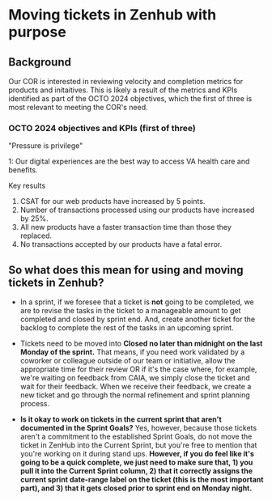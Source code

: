 # Moving tickets in Zenhub with purpose 

## Background

Our COR is interested in reviewing velocity and completion metrics for products and initaitives. This is likely a result of the metrics and KPIs identified as part of the OCTO 2024 objectives, which the first of three is most relevant to meeting the COR's need. 

### OCTO 2024 objectives and KPIs (first of three) 

"Pressure is privilege"

1: Our digital experiences are the best way to access VA health care and benefits.

Key results

1. CSAT for our web products have increased by 5 points.
2. Number of transactions processed using our products have increased by 25%.
3. All new products have a faster transaction time than those they replaced.
4. No transactions accepted by our products have a fatal error.

## So what does this mean for using and moving tickets in Zenhub?

- In a sprint, if we foresee that a ticket is **not** going to be completed, we are to revise the tasks in the ticket to a manageable amount to get completed and closed by sprint end. And, create another ticket for the backlog to complete the rest of the tasks in an upcoming sprint.  

- Tickets need to be moved into **Closed no later than midnight on the last Monday of the sprint.** That means, if you need work validated by a coworker or colleague outside of our team or initiative, allow the appropriate time for their review OR if it's the case where, for example, we're waiting on feedback from CAIA, we simply close the ticket and wait for their feedback. When we receive their feedback, we create a new ticket and go through the normal refinement and sprint planning process.

- **Is it okay to work on tickets in the current sprint that aren't documented in the Sprint Goals?** Yes, however, because those tickets aren't a commitment to the established Sprint Goals, do not move the ticket in ZenHub into the Current Sprint, but you're free to mention that you're working on it during stand ups. **However, if you do feel like it's going to be a quick complete, we just need to make sure that, 1) you pull it into the Current Sprint column, 2) that it correctly assigns the current sprint date-range label on the ticket (this is the most important part), and 3) that it gets closed prior to sprint end on Monday night.**
